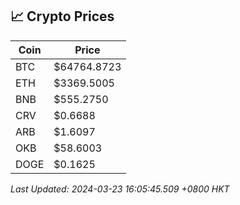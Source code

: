 ## 📈 Crypto Prices

| Coin | Price |
| ---- | ----- |
| BTC | $64764.8723 |
| ETH | $3369.5005 |
| BNB | $555.2750 |
| CRV | $0.6688 |
| ARB | $1.6097 |
| OKB | $58.6003 |
| DOGE | $0.1625 |

_Last Updated: 2024-03-23 16:05:45.509 +0800 HKT_